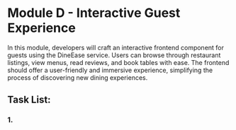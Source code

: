 # Module D -  Interactive Guest Experience
In this module, developers will craft an interactive frontend component for guests using the DineEase service. Users can browse through restaurant listings, view menus, read reviews, and book tables with ease. The frontend should offer a user-friendly and immersive experience, simplifying the process of discovering new dining experiences.
## Task List:

### 1. 